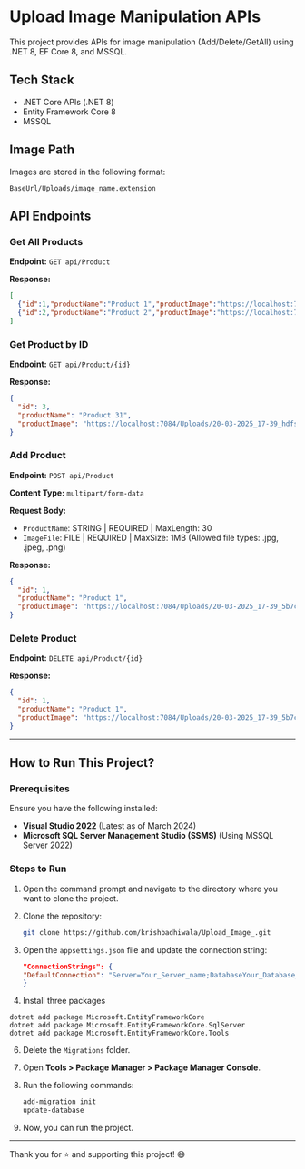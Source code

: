 # Upload Image Manipulation APIs

This project provides APIs for image manipulation (Add/Delete/GetAll) using .NET 8, EF Core 8, and MSSQL.

## Tech Stack
- .NET Core APIs (.NET 8)
- Entity Framework Core 8
- MSSQL

## Image Path
Images are stored in the following format:
```
BaseUrl/Uploads/image_name.extension
```

## API Endpoints

### Get All Products
**Endpoint:** `GET api/Product`

**Response:**
```json
[
  {"id":1,"productName":"Product 1","productImage":"https://localhost:7084/Uploads/20-03-2025_17-39_5b7c9e4d-3324-4f71-9b4c-a938d7edafde.jpg"},
  {"id":2,"productName":"Product 2","productImage":"https://localhost:7084/Uploads/20-03-2025_17-39_b60b6b24-8c6a-44e6-aebc-00df60f9f40f.jpg"}
]
```

### Get Product by ID
**Endpoint:** `GET api/Product/{id}`

**Response:**
```json
{
  "id": 3,
  "productName": "Product 31",
  "productImage": "https://localhost:7084/Uploads/20-03-2025_17-39_hdfsubdsb24-8c6a-44e6-aebc-00df60f9f40f.jpg"
}
```

### Add Product
**Endpoint:** `POST api/Product`

**Content Type:** `multipart/form-data`

**Request Body:**
- `ProductName`: STRING | REQUIRED | MaxLength: 30
- `ImageFile`: FILE | REQUIRED | MaxSize: 1MB (Allowed file types: .jpg, .jpeg, .png)

**Response:**
```json
{
  "id": 1,
  "productName": "Product 1",
  "productImage": "https://localhost:7084/Uploads/20-03-2025_17-39_5b7c9e4d-3324-4f71-9b4c-a938d7edafde.jpg"
}
```



### Delete Product
**Endpoint:** `DELETE api/Product/{id}`

**Response:** 
```json
{
  "id": 1,
  "productName": "Product 1",
  "productImage": "https://localhost:7084/Uploads/20-03-2025_17-39_5b7c9e4d-3324-4f71-9b4c-a938d7edafde.jpg"
}
```

---

## How to Run This Project?

### Prerequisites
Ensure you have the following installed:
- **Visual Studio 2022** (Latest as of March 2024)
- **Microsoft SQL Server Management Studio (SSMS)** (Using MSSQL Server 2022)

### Steps to Run
1. Open the command prompt and navigate to the directory where you want to clone the project.
2. Clone the repository:
   ```sh
   git clone https://github.com/krishbadhiwala/Upload_Image_.git
   ```

3. Open the `appsettings.json` file and update the connection string:
   ```json
   "ConnectionStrings": {
   "DefaultConnection": "Server=Your_Server_name;DatabaseYour_Database_Name;Trusted_Connection=True;TrustServerCertificate=True"
   }
   ```
5. Install three packages
```
dotnet add package Microsoft.EntityFrameworkCore
dotnet add package Microsoft.EntityFrameworkCore.SqlServer
dotnet add package Microsoft.EntityFrameworkCore.Tools
```



	
6. Delete the `Migrations` folder.
   
7. Open **Tools > Package Manager > Package Manager Console**.
   
8. Run the following commands:
   ```sh
   add-migration init
   update-database
   ```
   
9. Now, you can run the project.

---

Thank you for ⭐ and supporting this project! 😅

